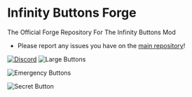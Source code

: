 # Infinity Buttons Forge
The Official Forge Repository For The Infinity Buttons Mod

- Please report any issues you have on the [main repository](https://github.com/LarsMans64/InfinityButtons)!

[![Discord](https://discordapp.com/api/guilds/968437531865645076/widget.png?style=banner2)](https://discord.gg/PJCXjSJnu2)
![Large Buttons](https://i.imgur.com/suHiurX.png)

![Emergency Buttons](https://i.imgur.com/YdZktEs.png)

![Secret Button](https://i.imgur.com/IplIWut.png)
